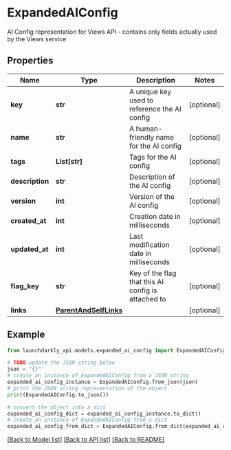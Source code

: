 # ExpandedAIConfig

AI Config representation for Views API - contains only fields actually used by the Views service

## Properties

Name | Type | Description | Notes
------------ | ------------- | ------------- | -------------
**key** | **str** | A unique key used to reference the AI config | [optional] 
**name** | **str** | A human-friendly name for the AI config | [optional] 
**tags** | **List[str]** | Tags for the AI config | [optional] 
**description** | **str** | Description of the AI config | [optional] 
**version** | **int** | Version of the AI config | [optional] 
**created_at** | **int** | Creation date in milliseconds | [optional] 
**updated_at** | **int** | Last modification date in milliseconds | [optional] 
**flag_key** | **str** | Key of the flag that this AI config is attached to | [optional] 
**links** | [**ParentAndSelfLinks**](ParentAndSelfLinks.md) |  | [optional] 

## Example

```python
from launchdarkly_api.models.expanded_ai_config import ExpandedAIConfig

# TODO update the JSON string below
json = "{}"
# create an instance of ExpandedAIConfig from a JSON string
expanded_ai_config_instance = ExpandedAIConfig.from_json(json)
# print the JSON string representation of the object
print(ExpandedAIConfig.to_json())

# convert the object into a dict
expanded_ai_config_dict = expanded_ai_config_instance.to_dict()
# create an instance of ExpandedAIConfig from a dict
expanded_ai_config_from_dict = ExpandedAIConfig.from_dict(expanded_ai_config_dict)
```
[[Back to Model list]](../README.md#documentation-for-models) [[Back to API list]](../README.md#documentation-for-api-endpoints) [[Back to README]](../README.md)


